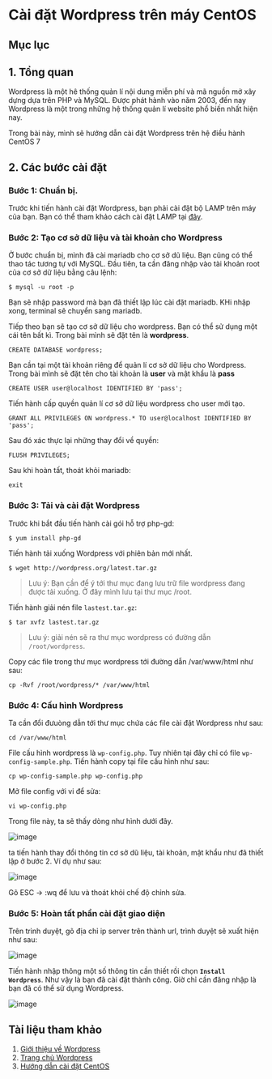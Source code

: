 Cài đặt Wordpress trên máy CentOS
===
## Mục lục
## 1. Tổng quan

Wordpress là một hê thống quản lí nội dung miễn phí và mã nguồn mở xây dựng dựa trên PHP và MySQL. Được phát hành vào năm 2003, đến nay Wordpress là một trong những hệ thống quản lí website phổ biến nhất hiện nay.

Trong bài này, mình sẽ hướng dẫn cài đặt Wordpress trên hệ điều hành CentOS 7

## 2. Các bước cài đặt
### Bước 1: Chuẩn bị.
Trước khi tiến hành cài đặt Wordpress, bạn phải cài đặt bộ LAMP trên máy của bạn. Bạn có thể tham khảo cách cài đặt LAMP tại [đây](install_lamp.md).

### Bước 2: Tạo cơ sở dữ liệu và tài khoản cho Wordpress

Ở bước chuẩn bị, mình đã cài mariadb cho cơ sở dũ liệu. Bạn cũng có thể thao tác tương tự với MySQL. Đầu tiên, ta cần đăng nhập vào tài khoản root của cơ sở dữ liệu bằng câu lệnh:

```
$ mysql -u root -p
```

Bạn sẽ nhập password mà bạn đã thiết lập lúc cài đặt mariadb. KHi nhập xong, terminal sẽ chuyển sang mariadb.

Tiếp theo bạn sẽ tạo cơ sở dữ liệu cho wordpress. Bạn có thể sử dụng một cái tên bất kì. Trong bài mình sẽ đặt tên là **wordpress**.
```
CREATE DATABASE wordpress;
```

Bạn cần tại một tài khoản riêng để quản lí cơ sở dữ liệu cho Wordpress. Trong bài mình sẽ đặt tên cho tài khoản là **user** và mật khẩu là **pass**

```
CREATE USER user@localhost IDENTIFIED BY 'pass';
```

Tiến hành cấp quyền quản lí cơ sở dữ liệu wordpress cho user mới tạo.

```
GRANT ALL PRIVILEGES ON wordpress.* TO user@localhost IDENTIFIED BY 'pass';
```

Sau đó xác thực lại những thay đổi về quyền:
```
FLUSH PRIVILEGES;
```

Sau khi hoàn tất, thoát khỏi mariadb:
```
exit
```

### Bước 3: Tải và cài đặt Wordpress

Trước khi bắt đầu tiến hành cài gói hỗ trợ php-gd:
```
$ yum install php-gd
```

Tiến hành tải xuống Wordpress với phiên bản mới nhất.
```
$ wget http://wordpress.org/latest.tar.gz
```
> Lưu ý: Bạn cần để ý tới thư mục đang lưu trữ file wordpress đang được tải xuống. Ở đây mình lưu tại thư mục /root.

Tiến hành giải nén file `lastest.tar.gz`:
```
$ tar xvfz lastest.tar.gz
```
> Lưu ý: giải nén sẽ ra thư mục wordpress có đường dẫn `/root/wordpress`.

Copy các file trong thư mục wordpress tới đường dẫn /var/www/html như sau:
```
cp -Rvf /root/wordpress/* /var/www/html
```
### Bước 4: Cấu hình Wordpress
Ta cần đổi đưuòng dẫn tới thư mục chứa các file cài đặt Wordpress như sau:
```
cd /var/www/html
```
File cấu hình wordpress là `wp-config.php`. Tuy nhiên tại đây chỉ có file `wp-config-sample.php`. Tiến hành copy tại file cấu hình như sau:
```
cp wp-config-sample.php wp-config.php
```

Mở file config với vi để sửa:
```
vi wp-config.php
```

Trong file này, ta sẽ thấy dòng như hình dưới đây.

![image](../images/.png)

ta tiến hành thay đổi thông tin cơ sở dũ liệu, tài khoản, mật khẩu như đã thiết lập ở bước 2. Ví dụ như sau:

![image](../images/.png)

Gõ ESC -> :wq để lưu và thoát khỏi chế độ chỉnh sửa.

###  Bước 5: Hoàn tất phần cài đặt giao diện

Trên trình duyệt, gõ địa chỉ ip server trên thành url, trình duyệt sẽ xuất hiện như sau:

![image](../images/.png)

Tiến hành nhập thông một số thông tin cần thiết rồi chọn **`Install Wordpress`**. Như vậy là bạn đã cài đặt thành công. Giờ chỉ cần đăng nhập là bạn đã có thể sử dụng Wordpress.

![image](../images/.png)

## Tài liệu tham khảo
1. [Giới thiệu về Wordpress](https://en.wikipedia.org/wiki/WordPress)
2. [Trang chủ Wordpress](https://wordpress.com/)
3. [Hướng dẫn cài đặt CentOS](https://www.digitalocean.com/community/tutorials/how-to-install-wordpress-on-centos-7)